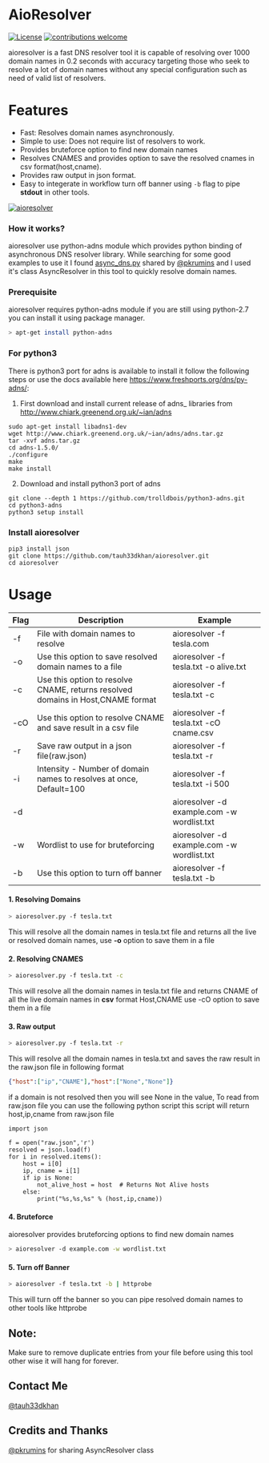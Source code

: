 # AioResolver
[![License](https://img.shields.io/badge/license-MIT-_red.svg)](https://opensource.org/licenses/MIT)
[![contributions welcome](https://img.shields.io/badge/contributions-welcome-brightgreen.svg?style=flat)](https://github.com/tauh33dkhan/aioresolver/issues)

aioresolver is a fast DNS resolver tool it is capable of resolving over 1000 domain names in 0.2 seconds with accuracy targeting those who seek to resolve a lot of domain names without any special configuration such as need of valid list of resolvers.

# Features

- Fast: Resolves domain names asynchronously.
- Simple to use: Does not require list of resolvers to work.
- Provides bruteforce option to find new domain names
- Resolves CNAMES and provides option to save the resolved cnames in csv format(host,cname).
- Provides raw output in json format.
- Easy to integerate in workflow turn off banner using `-b` flag to pipe **stdout** in other tools.


<a href="https://ibb.co/S3j90XR"><img src="https://i.ibb.co/71f6VJ2/aioresolver.png" alt="aioresolver" border="0"></a>

### How it works?

aioresolver use python-adns module which provides python binding of asynchronous DNS resolver library. While searching for some good examples to use it I found <a href="https://github.com/pkrumins/adns/blob/master/async_dns.py">async_dns.py</a> shared by <a href="https://twitter.com/pkrumins/">@pkrumins</a> and I used it's class AsyncResolver in this tool to quickly resolve domain names.


### Prerequisite

aioresolver requires python-adns module if you are still using python-2.7 you can install it using package manager.
```bash
> apt-get install python-adns
```
### For python3

There is python3 port for adns is available to install it follow the following steps or use the docs available here https://www.freshports.org/dns/py-adns/:

1. First download and install current release of adns_ libraries from http://www.chiark.greenend.org.uk/~ian/adns
```
sudo apt-get install libadns1-dev
wget http://www.chiark.greenend.org.uk/~ian/adns/adns.tar.gz
tar -xvf adns.tar.gz
cd adns-1.5.0/
./configure
make
make install
```
2. Download and install python3 port of adns
```
git clone --depth 1 https://github.com/trolldbois/python3-adns.git
cd python3-adns
python3 setup install
```

### Install aioresolver
```
pip3 install json
git clone https://github.com/tauh33dkhan/aioresolver.git
cd aioresolver
```



# Usage


| Flag       | Description                                                | Example                              |
|------------|------------------------------------------------------------|--------------------------------------|
| -f         | File with domain names to resolve                         | aioresolver -f tesla.com   |
| -o | Use this option to save resolved domain names to a file                  | aioresolver -f tesla.txt -o alive.txt          |
| -c         | Use this option to resolve CNAME, returns resolved domains in Host,CNAME format                  |  aioresolver -f tesla.txt -c     |
| -cO        | Use this option to resolve CNAME and save result in a csv file                                | aioresolver -f tesla.txt -cO cname.csv                       |
| -r         | Save raw output in a json file(raw.json)                   | aioresolver -f tesla.txt -r         |
| -i    | Intensity - Number of domain names to resolves at once, Default=100                          | aioresolver -f tesla.txt -i 500        |
| -d    |   | aioresolver -d example.com -w wordlist.txt
| -w    | Wordlist to use for bruteforcing    | aioresolver -d example.com -w wordlist.txt    |
| -b   | Use this option to turn off banner                                       | aioresolver -f tesla.txt -b  |


#### 1. Resolving Domains
```bash
> aioresolver.py -f tesla.txt   
```
This will resolve all the domain names in tesla.txt file and returns all the live or resolved domain names, use <b>-o</b> option to save them in a file

#### 2. Resolving CNAMES
```bash
> aioresolver.py -f tesla.txt -c
```

This will resolve all the domain names in tesla.txt file and returns CNAME of all the live domain names in <b>csv</b> format Host,CNAME use -cO option to save them in a file

#### 3. Raw output 
```bash
> aioresolver.py -f tesla.txt -r
```
This will resolve all the domain names in tesla.txt and saves the raw result in the raw.json file in following format 
```json
{"host":["ip","CNAME"],"host":["None","None"]}
```
if a domain is not resolved then you will see None in the value, To read from raw.json file you can use the following python script this script will return host,ip,cname from raw.json file
```
import json

f = open("raw.json",'r')
resolved = json.load(f)
for i in resolved.items():
    host = i[0]
    ip, cname = i[1]
    if ip is None:
        not_alive_host = host  # Returns Not Alive hosts
    else:
        print("%s,%s,%s" % (host,ip,cname))
```

#### 4. Bruteforce

aioresolver provides bruteforcing options to find new domain names

```bash
> aioresolver -d example.com -w wordlist.txt
```

#### 5. Turn off Banner

```bash
> aioresolver -f tesla.txt -b | httprobe
```

This will turn off the banner so you can pipe resolved domain names to other tools like httprobe

## Note: 
Make sure to remove duplicate entries from your file before using this tool other wise it will hang for forever.

## Contact Me

<a href=https://twitter.com/tauh33dkhan/ target="_blank">@tauh33dkhan</a>


## Credits and Thanks
<a href="https://twitter.com/pkrumins/">@pkrumins</a> for sharing AsyncResolver class
